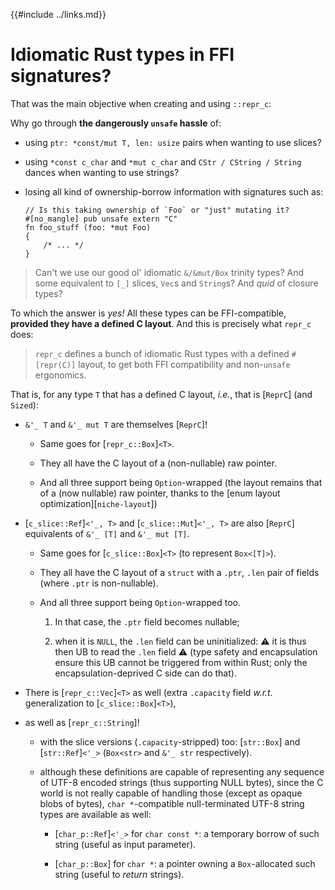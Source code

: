 {{#include ../links.md}}

# Idiomatic Rust types in FFI signatures?

That was the main objective when creating and using `::repr_c`:

Why go through **the dangerously `unsafe` hassle** of:

  - using `ptr: *const/mut T, len: usize` pairs when wanting to use slices?

  - using `*const c_char` and `*mut c_char` and `CStr / CString / String`
    dances when wanting to use strings?

  - losing all kind of ownership-borrow information with signatures such as:

    ```rust,noplaypen
    // Is this taking ownership of `Foo` or "just" mutating it?
    #[no_mangle] pub unsafe extern "C"
    fn foo_stuff (foo: *mut Foo)
    {
        /* ... */
    }
    ```

> Can't we use our good ol' idiomatic `&/&mut/Box` trinity types? And some
equivalent to `[_]` slices, `Vec`s and `String`s? And _quid_ of closure
types?

To which the answer is _yes!_ All these types can be FFI-compatible,
**provided they have a defined C layout**. And this is precisely what `repr_c` does:

> `repr_c` defines a bunch of idiomatic Rust types with a defined `#[repr(C)]`
  layout, to get both FFI compatibility and non-`unsafe` ergonomics.

That is, for any type `T` that has a defined C layout, _i.e._, that is
[`ReprC`] (and `Sized`):

  - `&'_ T` and `&'_ mut T` are themselves [`ReprC`]!

    - Same goes for [`repr_c::Box`]`<T>`.

    - They all have the C layout of a (non-nullable) raw pointer.

    - And all three support being `Option`-wrapped (the layout remains that
      of a (now nullable) raw pointer, thanks to the
      [enum layout optimization][`niche-layout`])

  - [`c_slice::Ref`]`<'_, T>` and [`c_slice::Mut`]`<'_, T>` are
    also [`ReprC`] equivalents of `&'_ [T]` and `&'_ mut [T]`.

    - Same goes for [`c_slice::Box`]`<T>` (to represent `Box<[T]>`).

    - They all have the C layout of a `struct` with a `.ptr`, `.len` pair
      of fields (where `.ptr` is non-nullable).

    - And all three support being `Option`-wrapped too.

       1. In that case, the `.ptr` field becomes nullable;

       1. when it is `NULL`, the `.len` field can be uninitialized: ⚠️ it is
          thus then UB to read the `.len` field ⚠️ (type safety and encapsulation ensure this UB cannot be
          triggered from within Rust; only the encapsulation-deprived C side
          can do that).

  - There is [`repr_c::Vec`]`<T>` as well (extra `.capacity` field _w.r.t._
    generalization to [`c_slice::Box`]`<T>`),

  - as well as [`repr_c::String`]!

    - with the slice versions (`.capacity`-stripped) too: [`str::Box`] and
      [`str::Ref`]`<'_>` (`Box<str>` and `&'_ str` respectively).

    - although these definitions are capable of representing any sequence of
      UTF-8 encoded strings (thus supporting NULL bytes), since the C world is
      not really capable of handling those (except as opaque blobs of bytes),
      `char *`-compatible null-terminated UTF-8 string types are available
      as well:

        - [`char_p::Ref`]`<'_>` for `char const *`: a temporary borrow of such
          string (useful as input parameter).

        - [`char_p::Box`] for `char *`: a pointer owning a `Box`-allocated
          such string (useful to _return_ strings).
